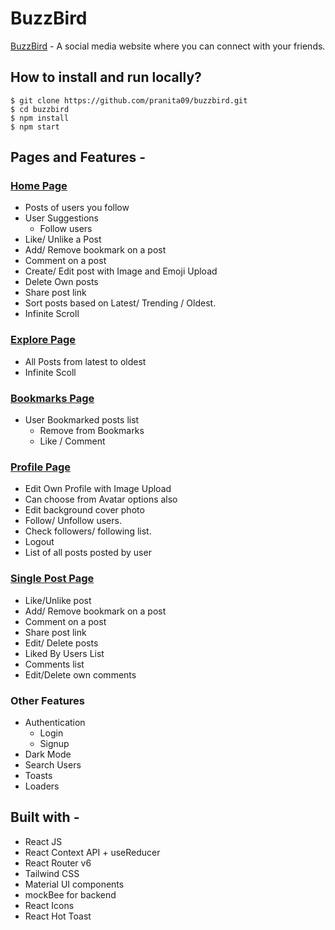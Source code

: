 # BuzzBird

[BuzzBird](https://buzzbird-v1.netlify.app/) - A social media website where you can connect with your friends.

## How to install and run locally?

```
$ git clone https://github.com/pranita09/buzzbird.git
$ cd buzzbird
$ npm install
$ npm start
```

## Pages and Features -

### [Home Page](https://buzzbird-v1.netlify.app/)

- Posts of users you follow
- User Suggestions
  - Follow users
- Like/ Unlike a Post
- Add/ Remove bookmark on a post
- Comment on a post
- Create/ Edit post with Image and Emoji Upload
- Delete Own posts
- Share post link
- Sort posts based on Latest/ Trending / Oldest.
- Infinite Scroll

### [Explore Page](https://buzzbird-v1.netlify.app/explore)

- All Posts from latest to oldest
- Infinite Scoll

### [Bookmarks Page](https://buzzbird-v1.netlify.app/bookmarks)

- User Bookmarked posts list
  - Remove from Bookmarks
  - Like / Comment

### [Profile Page](https://buzzbird-v1.netlify.app/profile/emilysmith)

- Edit Own Profile with Image Upload
- Can choose from Avatar options also
- Edit background cover photo
- Follow/ Unfollow users.
- Check followers/ following list.
- Logout
- List of all posts posted by user

### [Single Post Page](https://buzzbird-v1.netlify.app/post/175ece04-a8b3-4cf5-a9f1-4de2c84c8b7c)

- Like/Unlike post
- Add/ Remove bookmark on a post
- Comment on a post
- Share post link
- Edit/ Delete posts
- Liked By Users List
- Comments list
- Edit/Delete own comments

### Other Features

- Authentication
  - Login
  - Signup
- Dark Mode
- Search Users
- Toasts
- Loaders

## Built with -

- React JS
- React Context API + useReducer
- React Router v6
- Tailwind CSS
- Material UI components
- mockBee for backend
- React Icons
- React Hot Toast
